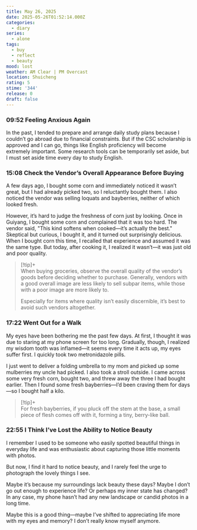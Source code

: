 ```yaml
---
title: May 26, 2025
date: 2025-05-26T01:52:14.000Z
categories:
  - diary
series:
  - alone
tags:
  - buy
  - reflect
  - beauty
mood: lost
weather: AM Clear | PM Overcast
location: Shuicheng
rating: 5
stime: '344'
release: 0
draft: false
---
```


### 09:52 Feeling Anxious Again  

In the past, I tended to prepare and arrange daily study plans because I couldn’t go abroad due to financial constraints. But if the CSC scholarship is approved and I can go, things like English proficiency will become extremely important. Some research tools can be temporarily set aside, but I must set aside time every day to study English.  

### 15:08 Check the Vendor’s Overall Appearance Before Buying  

A few days ago, I bought some corn and immediately noticed it wasn’t great, but I had already picked two, so I reluctantly bought them. I also noticed the vendor was selling loquats and bayberries, neither of which looked fresh.  

However, it’s hard to judge the freshness of corn just by looking. Once in Guiyang, I bought some corn and complained that it was too hard. The vendor said, "This kind softens when cooked—it’s actually the best." Skeptical but curious, I bought it, and it turned out surprisingly delicious. When I bought corn this time, I recalled that experience and assumed it was the same type. But today, after cooking it, I realized it wasn’t—it was just old and poor quality.  

> [!tip]+  
> When buying groceries, observe the overall quality of the vendor’s goods before deciding whether to purchase. Generally, vendors with a good overall image are less likely to sell subpar items, while those with a poor image are more likely to.  
>   
> Especially for items where quality isn’t easily discernible, it’s best to avoid such vendors altogether.  

### 17:22 Went Out for a Walk  

My eyes have been bothering me the past few days. At first, I thought it was due to staring at my phone screen for too long. Gradually, though, I realized my wisdom tooth was inflamed—it seems every time it acts up, my eyes suffer first. I quickly took two metronidazole pills.  

I just went to deliver a folding umbrella to my mom and picked up some mulberries my uncle had picked. I also took a stroll outside. I came across some very fresh corn, bought two, and threw away the three I had bought earlier. Then I found some fresh bayberries—I’d been craving them for days—so I bought half a kilo.  

> [!tip]+  
> For fresh bayberries, if you pluck off the stem at the base, a small piece of flesh comes off with it, forming a tiny, berry-like ball.  

### 22:55 I Think I’ve Lost the Ability to Notice Beauty  

I remember I used to be someone who easily spotted beautiful things in everyday life and was enthusiastic about capturing those little moments with photos.  

But now, I find it hard to notice beauty, and I rarely feel the urge to photograph the lovely things I see.  

Maybe it’s because my surroundings lack beauty these days? Maybe I don’t go out enough to experience life? Or perhaps my inner state has changed? In any case, my phone hasn’t had any new landscape or candid photos in a long time.  

Maybe this is a good thing—maybe I’ve shifted to appreciating life more with my eyes and memory? I don’t really know myself anymore. 